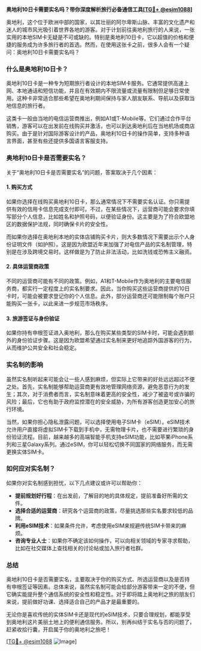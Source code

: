 **奥地利10日卡需要实名吗？带你深度解析旅行必备通信工具[[TG💪+ @esim1088](https://t.me/s/esim1088)]**

奥地利，这个位于欧洲中部的国家，以其壮丽的阿尔卑斯山脉、丰富的文化遗产和迷人的城市风光吸引着世界各地的游客。对于计划前往奥地利旅行的人来说，一张实用的本地SIM卡无疑是不可或缺的。特别是奥地利10日卡，它以超值的价格和便捷的服务成为许多旅行者的首选。然而，在使用这张卡之前，很多人会有一个疑问：奥地利10日卡需要实名吗？

### 什么是奥地利10日卡？

奥地利10日卡是一种专为短期旅行者设计的本地SIM卡服务。它通常提供高速上网、本地通话和短信功能，并且在有效期内不限流量或流量有限制但足够日常使用。这种卡非常适合那些希望在奥地利期间保持与家人朋友联系、导航以及获取当地信息的旅行者。

这类卡一般由当地的电信运营商推出，例如A1或T-Mobile等。它们通过合作平台销售，游客可以在出发前在线购买并激活，也可以到达奥地利后在当地机场或商店购买。由于是针对国际游客设计的产品，奥地利10日卡的操作简单，支持多种语言界面，甚至有些还提供多国语言客服支持。

### 奥地利10日卡是否需要实名？

关于“奥地利10日卡是否需要实名”的问题，答案取决于几个因素：

#### 1. **购买方式**
如果你选择在线购买奥地利10日卡，那么通常情况下不需要实名认证。你只需提供有效的信用卡信息完成支付即可。不过，在某些情况下，运营商可能会要求你填写部分个人信息，比如姓名和护照号码，以便验证身份。这主要是为了符合欧盟地区的数据保护法规，同时确保卡片的安全性。

而如果你选择在奥地利本地的实体店铺购买卡片，则大多数情况下需要出示个人身份证明文件（如护照）。这是因为欧盟近年来加强了对电信产品的实名制管理，特别是在涉及跨境交易时。这样做是为了防止非法活动，比如洗钱或恐怖主义融资。

#### 2. **具体运营商政策**
不同的运营商可能有不同的政策。例如，A1和T-Mobile作为奥地利的主要电信服务商，都实行一定程度上的实名制要求。因此，当你购买这些运营商提供的10日卡时，可能会被要求登记你的个人信息。此外，部分运营商还可能限制每个账户只能购买一张卡，以此来进一步规范市场秩序。

#### 3. **旅游签证与身份验证**
如果你持有申根签证进入奥地利，那么在购买某些类型的SIM卡时，可能会遇到额外的身份验证步骤。这是因为欧盟希望通过实名制来更好地追踪外国游客的行为，从而维护公共安全和社会稳定。

### 实名制的影响

虽然实名制听起来可能会让一些人感到麻烦，但实际上它带来的好处远远超过不便之处。首先，实名制能够帮助运营商更有效地管理网络资源，避免恶意行为的发生；其次，对于消费者而言，实名制意味着更高的安全性，减少了被盗号或诈骗的风险；最后，它也有助于政府监控潜在的安全威胁，为所有游客创造更加安心的旅行环境。

当然，如果你担心隐私泄露问题，可以选择使用电子SIM卡（eSIM）。eSIM技术允许用户直接将虚拟SIM卡下载到手机中，无需物理卡片，也不需要进行繁琐的身份验证流程。目前，越来越多的高端智能手机支持eSIM功能，比如苹果iPhone系列和三星Galaxy系列。通过eSIM，你可以轻松切换不同国家的网络服务，而无需更换实体SIM卡。

### 如何应对实名制？

如果你对实名制感到担忧，以下几点建议或许可以帮助你：

- **提前规划好行程**：在出发前，了解目的地的具体规定，提前准备好所需的文件。
- **选择合适的运营商**：研究各个运营商的政策，尽量挑选那些实名要求较低的品牌。
- **利用eSIM技术**：如果条件允许，考虑使用eSIM来规避传统SIM卡带来的麻烦。
- **咨询专业人士**：如果你不确定该如何操作，可以向相关领域的专家寻求帮助，比如在社交媒体上查找相关的讨论帖或加入旅行者社群。

### 总结

奥地利10日卡是否需要实名，主要取决于你的购买方式、所选运营商以及是否持有申根签证等因素。总体来说，虽然实名制可能会给部分游客带来一定的不便，但它确实能提升整个通信系统的安全性和稳定性。对于即将踏上奥地利之旅的朋友们来说，提前做好功课、选择适合自己的产品才是最重要的。

无论你是喜欢传统的实体SIM卡还是现代的eSIM技术，只要合理规划，都能享受到奥地利这片美丽土地上的便利通信服务。所以，别再纠结于实名与否的问题了，赶紧收拾行囊，开启属于你的奥地利之旅吧！

[[TG💪+ @esim1088](https://t.me/s/esim1088) ![Image](https://i.postimg.cc/4NQfJmqS/Snipaste-2025-05-13-00-14-12.png)]